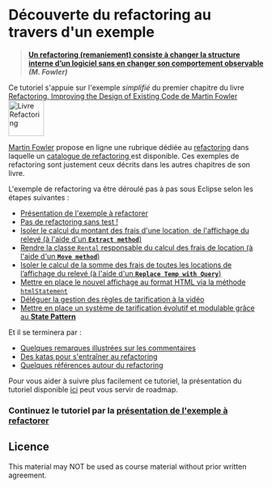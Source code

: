 # Découverte du refactoring au travers d'un exemple
<!-- => retour à la ligne, 2 espaces .... -->


> **[Un refactoring (remaniement) consiste à changer la structure interne d’un logiciel 
> sans en changer son comportement observable](http://refactoring.com/) *(M. Fowler)***


Ce tutoriel s'appuie sur l'exemple *simplifié* du premier chapitre du livre [Refactoring, Improving the Design of Existing Code de Martin Fowler](http://martinfowler.com/books/refactoring.html) <img src="http://www.martinfowler.com/books/refactoringBook.jpg" alt="Livre Refactoring" width="70">
<!--[Livre Refactoring"](http://www.martinfowler.com/books/refactoringBook.jpg)-->

[Martin Fowler](https://twitter.com/martinfowler) propose en ligne une rubrique dédiée au [refactoring](http://refactoring.com/) dans laquelle un [catalogue de refactoring ](http://refactoring.com/catalog/) est disponible. Ces exemples de refactoring sont justement ceux décrits dans les autres chapitres de son livre.


L'exemple de refactoring va être déroulé pas à pas sous Eclipse selon les étapes suivantes :


* [Présentation de l'exemple à refactorer](refactoring_presentationExemple.md)
* [Pas de refactoring sans test !](refactoring_Step0_miseEnPlaceTests.md) 
* [Isoler le calcul du montant des frais d'une location, de l'affichage du relevé (à l'aide d'un **`Extract method`**)](refactoring_Step1_ExtractMethod.md)
* [Rendre la classe `Rental` responsable du calcul des frais de location (à l'aide d'un **`Move method`**)](refactoring_Step2_MoveMethod.md) 
* [Isoler le calcul de la somme des frais de toutes les locations de l’affichage du relevé (à l'aide d'un **`Replace Temp with Query`**)](refactoring_Step3_ReplaceTempWithQuery.md) 
* [Mettre en place le nouvel affichage au format HTML via la méthode `htmlStatement`](refactoring_Step4_Ajout_htmlStatement.md)
* [Déléguer la gestion des règles de tarification à la vidéo](refactoring_Step5_DeleguerGetCharge.md)
* [Mettre en place un système de tarification évolutif et modulable grâce au **State Pattern**](refactoring_Step6_StatePattern.md)  




Et il se terminera par :   

* [Quelques remarques illustrées sur les commentaires](commentaires.md)  
* [Des katas pour s'entraîner au refactoring](katas.md)  
* [Quelques références autour du refactoring](references.md)  


Pour vous aider à suivre plus facilement ce tutoriel, la présentation du tutoriel disponible [ici](Refactoring_PremierExempleStepByStep.pdf) peut vous servir de roadmap.  
  

### Continuez le tutoriel par la [présentation de l'exemple à refactorer](presentationExempleRefactoring.md)  


## Licence
This material may NOT be used as course material without prior written agreement.

















